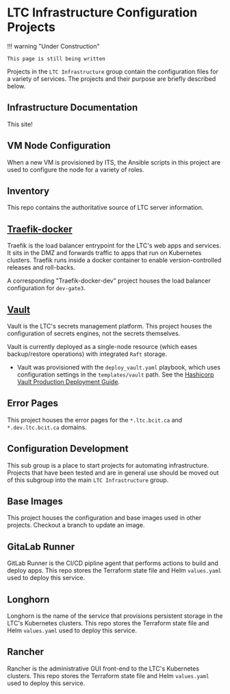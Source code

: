 # LTC Infrastructure Configuration Projects

!!! warning "Under Construction"

    This page is still being written

Projects in the `LTC Infrastructure` group contain the configuration files for a variety of services. The projects and their purpose are briefly described below.

## Infrastructure Documentation

This site!

## VM Node Configuration

When a new VM is provisioned by ITS, the Ansible scripts in this project are used to configure the node for a variety of roles.

## Inventory

This repo contains the authoritative source of LTC server information.

## [Traefik-docker](https://issues.ltc.bcit.ca/ltc-infrastructure/traefik-docker)

Traefik is the load balancer entrypoint for the LTC's web apps and services. It sits in the DMZ and forwards traffic to apps that run on Kubernetes clusters. Traefik runs inside a docker container to enable version-controlled releases and roll-backs.

A corresponding "Traefik-docker-dev" project houses the load balancer configuration for `dev-gate3`.

## [Vault](https://issues.ltc.bcit.ca/ltc-infrastructure/vault-configuration)

Vault is the LTC's secrets management platform. This project houses the configuration of secrets engines, not the secrets themselves.

Vault is currently deployed as a single-node resource (which eases backup/restore operations) with integrated `Raft` storage.

* Vault was provisioned with the `deploy_vault.yaml` playbook, which uses configuration settings in the `templates/vault` path. See the [Hashicorp Vault Production Deployment Guide](https://learn.hashicorp.com/tutorials/vault/raft-deployment-guide?in=vault/day-one-raft).

## Error Pages

This project houses the error pages for the `*.ltc.bcit.ca` and `*.dev.ltc.bcit.ca` domains.

## Configuration Development

This sub group is a place to start projects for automating infrastructure. Projects that have been tested and are in general use should be moved out of this subgroup into the main `LTC Infrastructure` group.

## Base Images

This project houses the configuration and base images used in other projects. Checkout a branch to update an image.

## GitaLab Runner

GitLab Runner is the CI/CD pipline agent that performs actions to build and deploy apps. This repo stores the Terraform state file and Helm `values.yaml` used to deploy this service.

## Longhorn

Longhorn is the name of the service that provisions persistent storage in the LTC's Kubernetes clusters. This repo stores the Terraform state file and Helm `values.yaml` used to deploy this service.

## Rancher

Rancher is the administrative GUI front-end to the LTC's Kubernetes clusters. This repo stores the Terraform state file and Helm `values.yaml` used to deploy this service.
